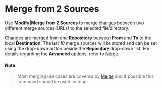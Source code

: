 # Merge from 2 Sources

Use **Modify\|Merge from 2 Sources** to merge changes between two
different merge sources (URLs) to the selected file/directory.

Changes are merged from one **Repository** between **From** and **To**
to the local **Destination**. The last *10* merge sources will be stored
and can be set using the drop-down button beside the **Repository**
drop-down list. For details regarding the **Advanced** options, refer to
[Merge](Merge.md#Merge-commands.merge).


#### Note
>
>
>Most merging use cases are covered by
>[Merge](Merge.md#Merge-commands.merge) and if possible this
>command should be used instead.
>
>
